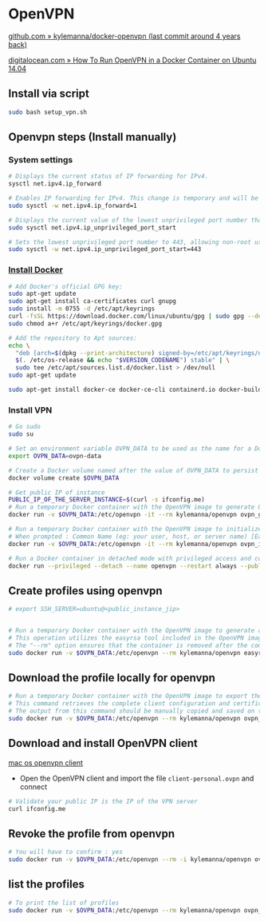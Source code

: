 # OpenVPN

[github.com » kylemanna/docker-openvpn (last commit around 4 years back)](https://github.com/kylemanna/docker-openvpn)

[digitalocean.com » How To Run OpenVPN in a Docker Container on Ubuntu 14.04](https://www.digitalocean.com/community/tutorials/how-to-run-openvpn-in-a-docker-container-on-ubuntu-14-04)

## Install via script

```bash
sudo bash setup_vpn.sh
```

## Openvpn steps (Install manually)

### System settings

```bash
# Displays the current status of IP forwarding for IPv4.
sysctl net.ipv4.ip_forward

# Enables IP forwarding for IPv4. This change is temporary and will be lost after a reboot.
sudo sysctl -w net.ipv4.ip_forward=1

# Displays the current value of the lowest unprivileged port number that can be used by non-root users.
sudo sysctl net.ipv4.ip_unprivileged_port_start

# Sets the lowest unprivileged port number to 443, allowing non-root users to bind to ports 443 and above. This requires superuser privileges and the change is temporary, lost after a reboot.
sudo sysctl -w net.ipv4.ip_unprivileged_port_start=443
```

### [Install Docker](https://docs.docker.com/engine/install/ubuntu)

```bash
# Add Docker's official GPG key:
sudo apt-get update
sudo apt-get install ca-certificates curl gnupg
sudo install -m 0755 -d /etc/apt/keyrings
curl -fsSL https://download.docker.com/linux/ubuntu/gpg | sudo gpg --dearmor -o /etc/apt/keyrings/docker.gpg
sudo chmod a+r /etc/apt/keyrings/docker.gpg

# Add the repository to Apt sources:
echo \
  "deb [arch=$(dpkg --print-architecture) signed-by=/etc/apt/keyrings/docker.gpg] https://download.docker.com/linux/ubuntu \
  $(. /etc/os-release && echo "$VERSION_CODENAME") stable" | \
  sudo tee /etc/apt/sources.list.d/docker.list > /dev/null
sudo apt-get update

sudo apt-get install docker-ce docker-ce-cli containerd.io docker-buildx-plugin docker-compose-plugin
```

### Install VPN

```bash
# Go sudo
sudo su

# Set an environment variable OVPN_DATA to be used as the name for a Docker volume that will store OpenVPN configuration and data.
export OVPN_DATA=ovpn-data

# Create a Docker volume named after the value of OVPN_DATA to persist OpenVPN configuration and data across container restarts.
docker volume create $OVPN_DATA

# Get public IP of instance
PUBLIC_IP_OF_THE_SERVER_INSTANCE=$(curl -s ifconfig.me)
# Run a temporary Docker container with the OpenVPN image to generate OpenVPN server configuration files, specifying the server's public IP and the protocol and port to use (replace <PUBLIC_IP_OF_THE_SERVER_INSTANCE> with the actual IP).
docker run -v $OVPN_DATA:/etc/openvpn -it --rm kylemanna/openvpn ovpn_genconfig -u tcp://$PUBLIC_IP_OF_THE_SERVER_INSTANCE:443

# Run a temporary Docker container with the OpenVPN image to initialize the Public Key Infrastructure (PKI) for OpenVPN without a passphrase for the CA key (for ease of automated start without manual intervention).
# When prompted : Common Name (eg: your user, host, or server name) [Easy-RSA CA]: : press Enter, OR setting up a personal VPN, you can keep it simple, like "MyVPN CA"
docker run -v $OVPN_DATA:/etc/openvpn -it --rm kylemanna/openvpn ovpn_initpki nopass

# Run a Docker container in detached mode with privileged access and configure it to restart automatically on failure or reboot. It binds port 443 on the host to port 1194 on the container, which is the standard OpenVPN port, but using TCP. The container uses the volume specified by OVPN_DATA to persist configuration data.
docker run --privileged --detach --name openvpn --restart always --publish 443:1194/tcp --volume $OVPN_DATA:/etc/openvpn kylemanna/openvpn
```

## Create profiles using openvpn

```bash
# export SSH_SERVER=ubuntu@<public_instance_jip>


# Run a temporary Docker container with the OpenVPN image to generate a client certificate and key pair named "client-laptop" without a passphrase.
# This operation utilizes the easyrsa tool included in the OpenVPN image to create the necessary files for a new VPN client named "client-laptop".
# The "--rm" option ensures that the container is removed after the command completes, and the certificate and keys are stored in the persistent volume named by OVPN_DATA.
sudo docker run -v $OVPN_DATA:/etc/openvpn --rm kylemanna/openvpn easyrsa build-client-full client-laptop nopass
```

## Download the profile locally for openvpn

```bash
# Run a temporary Docker container with the OpenVPN image to export the configuration for the VPN client named "client-laptop".
# This command retrieves the complete client configuration and certificates necessary for a VPN connection, formatted as an .ovpn file.
# The output from this command should be manually copied and saved on the client device as "client-personal.ovpn".
sudo docker run -v $OVPN_DATA:/etc/openvpn --rm kylemanna/openvpn ovpn_getclient client-laptop
```

## Download and install OpenVPN client

[mac os openvpn client](https://openvpn.net/client-connect-vpn-for-mac-os)

- Open the OpenVPN client and import the file `client-personal.ovpn` and connect

```bash
# Validate your public IP is the IP of the VPN server
curl ifconfig.me
```

## Revoke the profile from openvpn

```bash
# You will have to confirm : yes
sudo docker run -v $OVPN_DATA:/etc/openvpn --rm -i kylemanna/openvpn ovpn_revokeclient client-laptop
```

## list the profiles

```bash
# To print the list of profiles
sudo docker run -v $OVPN_DATA:/etc/openvpn --rm kylemanna/openvpn ovpn_listclients
```
